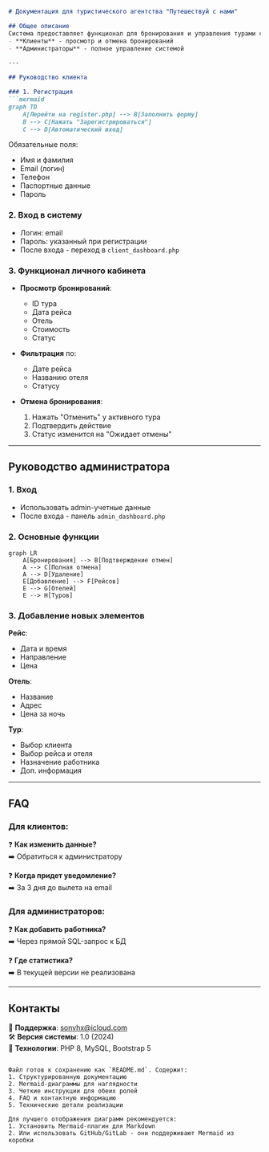 ```markdown
# Документация для туристического агентства "Путешествуй с нами"

## Общее описание
Система предоставляет функционал для бронирования и управления турами с двумя типами пользователей:
- **Клиенты** - просмотр и отмена бронирований
- **Администраторы** - полное управление системой

---

## Руководство клиента

### 1. Регистрация
```mermaid
graph TD
    A[Перейти на register.php] --> B[Заполнить форму]
    B --> C[Нажать "Зарегистрироваться"]
    C --> D[Автоматический вход]
```

Обязательные поля:
- Имя и фамилия
- Email (логин)
- Телефон
- Паспортные данные
- Пароль

### 2. Вход в систему
- Логин: email
- Пароль: указанный при регистрации
- После входа - переход в `client_dashboard.php`

### 3. Функционал личного кабинета
- **Просмотр бронирований**:
  - ID тура
  - Дата рейса
  - Отель
  - Стоимость
  - Статус

- **Фильтрация** по:
  - Дате рейса
  - Названию отеля
  - Статусу

- **Отмена бронирования**:
  1. Нажать "Отменить" у активного тура
  2. Подтвердить действие
  3. Статус изменится на "Ожидает отмены"

---

## Руководство администратора

### 1. Вход
- Использовать admin-учетные данные
- После входа - панель `admin_dashboard.php`

### 2. Основные функции
```mermaid
graph LR
    A[Бронирования] --> B[Подтверждение отмен]
    A --> C[Полная отмена]
    A --> D[Удаление]
    E[Добавление] --> F[Рейсов]
    E --> G[Отелей]
    E --> H[Туров]
```

### 3. Добавление новых элементов
**Рейс**:
- Дата и время
- Направление
- Цена

**Отель**:
- Название
- Адрес
- Цена за ночь

**Тур**:
- Выбор клиента
- Выбор рейса и отеля
- Назначение работника
- Доп. информация

---

## FAQ

### Для клиентов:
❓ **Как изменить данные?**  
➡️ Обратиться к администратору

❓ **Когда придет уведомление?**  
➡️ За 3 дня до вылета на email

### Для администраторов:
❓ **Как добавить работника?**  
➡️ Через прямой SQL-запрос к БД

❓ **Где статистика?**  
➡️ В текущей версии не реализована

---

## Контакты
📧 **Поддержка**: sonvhx@icloud.com  
🛠 **Версия системы**: 1.0 (2024)  
💾 **Технологии**: PHP 8, MySQL, Bootstrap 5

``` 

Файл готов к сохранению как `README.md`. Содержит:
1. Структурированную документацию
2. Mermaid-диаграммы для наглядности
3. Четкие инструкции для обеих ролей
4. FAQ и контактную информацию
5. Технические детали реализации

Для лучшего отображения диаграмм рекомендуется:
1. Установить Mermaid-плагин для Markdown
2. Или использовать GitHub/GitLab - они поддерживают Mermaid из коробки
